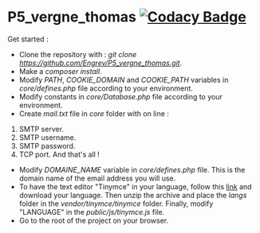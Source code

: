 # P5_vergne_thomas [![Codacy Badge](https://app.codacy.com/project/badge/Grade/71a9b4201ed14d6097ae606f2e40ed29)](https://www.codacy.com/manual/Engrev/P5_vergne_thomas?utm_source=github.com&amp;utm_medium=referral&amp;utm_content=Engrev/P5_vergne_thomas&amp;utm_campaign=Badge_Grade)

Get started :
- Clone the repository with : _git clone https://github.com/Engrev/P5_vergne_thomas.git_.
- Make a _composer install_.
- Modify _PATH_, _COOKIE_DOMAIN_ and _COOKIE_PATH_ variables in _core/defines.php_ file according to your environment.
- Modify constants in _core/Database.php_ file according to your environment.
- Create _mail.txt_ file in _core_ folder with on line :
1. SMTP server.
2. SMTP username.
3. SMTP password.
4. TCP port. And that's all !
- Modify _DOMAINE_NAME_ variable in _core/defines.php_ file. This is the domain name of the email address you will use.
- To have the text editor "Tinymce" in your language, follow this [link](https://www.tiny.cloud/get-tiny/language-packages/) and download your language.
  Then unzip the archive and place the _langs_ folder in the _vendor/tinymce/tinymce_ folder.
  Finally, modify "LANGUAGE" in the _public/js/tinymce.js_ file.
- Go to the root of the project on your browser.